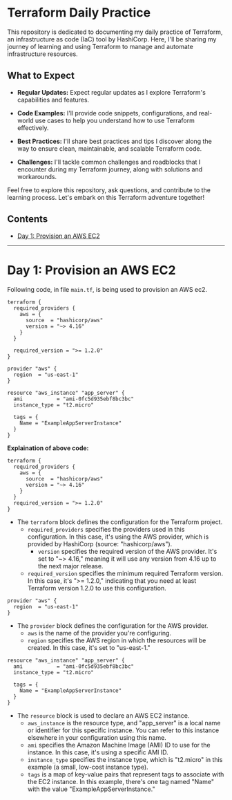 # Terraform Daily Practice
This repository is dedicated to documenting my daily practice of Terraform, an infrastructure as code (IaC) tool by HashiCorp. Here, I'll be sharing my journey of learning and using Terraform to manage and automate infrastructure resources.

## What to Expect

- **Regular Updates:** Expect regular updates as I explore Terraform's capabilities and features.

- **Code Examples:** I'll provide code snippets, configurations, and real-world use cases to help you understand how to use Terraform effectively.

- **Best Practices:** I'll share best practices and tips I discover along the way to ensure clean, maintainable, and scalable Terraform code.

- **Challenges:** I'll tackle common challenges and roadblocks that I encounter during my Terraform journey, along with solutions and workarounds.

Feel free to explore this repository, ask questions, and contribute to the learning process. Let's embark on this Terraform adventure together!

## Contents
- [Day 1: Provision an AWS EC2](#day1-provision-an-aws-ec2)

<!-- - [Day 2: Creating Your First Resource](#day2-creating-your-first-resource) -->
<!-- - [Day 3: Managing Variables](#day1-managing-variables) -->

<!-- # Day 1: Setting up Terraform -->
--------------

# Day 1: Provision an AWS EC2 

Following code, in file `main.tf`, is being used to provision an AWS ec2. 

```
terraform {
  required_providers {
    aws = {
      source  = "hashicorp/aws"
      version = "~> 4.16"
    }
  }

  required_version = ">= 1.2.0"
}

provider "aws" {
  region  = "us-east-1"
}

resource "aws_instance" "app_server" {
  ami           = "ami-0fc5d935ebf8bc3bc"
  instance_type = "t2.micro"

  tags = {
    Name = "ExampleAppServerInstance"
  }
}
```

**Explaination of above code:**

```
terraform {
  required_providers {
    aws = {
      source  = "hashicorp/aws"
      version = "~> 4.16"
    }
  }
  required_version = ">= 1.2.0"
}
```

- The `terraform` block defines the configuration for the Terraform project.
    - `required_providers` specifies the providers used in this configuration. In this case, it's using the AWS provider, which is provided by HashiCorp (source: "hashicorp/aws").
        - `version` specifies the required version of the AWS provider. It's set to "~> 4.16," meaning it will use any version from 4.16 up to the next major release.
    - `required_version` specifies the minimum required Terraform version. In this case, it's ">= 1.2.0," indicating that you need at least Terraform version 1.2.0 to use this configuration.

```
provider "aws" {
  region  = "us-east-1"
}
```

- The `provider` block defines the configuration for the AWS provider.
    - `aws` is the name of the provider you're configuring.
    - `region` specifies the AWS region in which the resources will be created. In this case, it's set to "us-east-1."

```
resource "aws_instance" "app_server" {
  ami           = "ami-0fc5d935ebf8bc3bc"
  instance_type = "t2.micro"

  tags = {
    Name = "ExampleAppServerInstance"
  }
}
```

- The `resource` block is used to declare an AWS EC2 instance.
    - `aws_instance` is the resource type, and "app_server" is a local name or identifier for this specific instance. You can refer to this instance elsewhere in your configuration using this name.
    - `ami` specifies the Amazon Machine Image (AMI) ID to use for the instance. In this case, it's using a specific AMI ID.
    - `instance_type` specifies the instance type, which is "t2.micro" in this example (a small, low-cost instance type).
    - `tags` is a map of key-value pairs that represent tags to associate with the EC2 instance. In this example, there's one tag named "Name" with the value "ExampleAppServerInstance."


<!-- # Day 1: Setting up Terraform -->
<!-- # Day 1: Setting up Terraform -->

